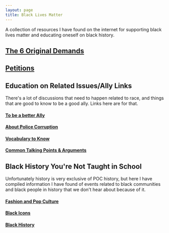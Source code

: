 ```yaml
---
layout: page
title: Black Lives Matter
---
```


A collection of resources I have found on the internet for supporting black lives matter and educating oneself on black history.

## [The 6 Original Demands](/blog/Black-Lives-Matter/6demands/)

## [Petitions](/blog/Black-Lives-Matter/Petitions/)


## Education on Related Issues/Ally Links

There's a lot of discussions that need to happen related to race, and things that are good to know to be a good ally. Links here are for that.
#### [To be a better Ally](/blog/Black-Lives-Matter/Being-An-Ally/)
#### [About Police Corruption](/blog/Black-Lives-Matter/Police-Corruption/)
#### [Vocabulary to Know](/blog/Black-Lives-Matter/Vocabulary-to-Know/)
#### [Common Talking Points & Arguments](/blog/Black-Lives-Matter/Discussion/)


## Black History You're Not Taught in School

Unfortunately history is very exclusive of POC history, but here I have compiled information I have found of events related to black communities and black people in history that we don't hear about because of it.

#### [Fashion and Pop Culture](/blog/Black-Lives-Matter/Fashion-and-Pop-Culture/)
#### [Black Icons](/blog/Black-Lives-Matter/Black-Icons/)
#### [Black History](/blog/Black-Lives-Matter/Black-History/)